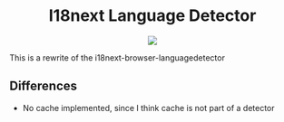 <h1 align="center">
   I18next Language Detector 
</h1>
<p align="center">
    <a href="https://gitlab.deepstudy.tech/deepstudy/i18next-lang-detector" alt="pipeline">
        <img src="https://gitlab.deepstudy.tech/deepstudy/i18next-lang-detector/badges/master/pipeline.svg" /></a>
</p>

This is a rewrite of the i18next-browser-languagedetector

## Differences
* No cache implemented, since I think cache is not part of a detector